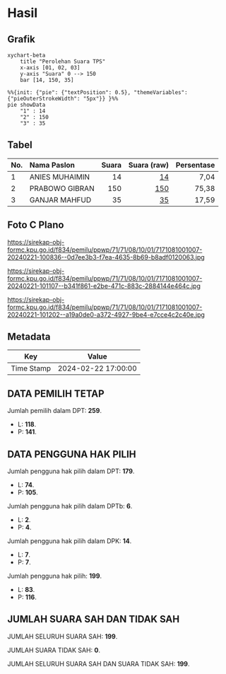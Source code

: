 # Hasil

## Grafik

```mermaid
xychart-beta
    title "Perolehan Suara TPS"
    x-axis [01, 02, 03]
    y-axis "Suara" 0 --> 150
    bar [14, 150, 35]
```

```mermaid
%%{init: {"pie": {"textPosition": 0.5}, "themeVariables": {"pieOuterStrokeWidth": "5px"}} }%%
pie showData
    "1" : 14
    "2" : 150
    "3" : 35
```

## Tabel

| No. | Nama Paslon    | Suara | Suara (raw) | Persentase |
|:--- |:-------------- | -----:| -----------:| ----------:|
| 1   | ANIES MUHAIMIN | 14    | [14][p-1]   | 7,04       |
| 2   | PRABOWO GIBRAN | 150   | [150][p-2]  | 75,38      |
| 3   | GANJAR MAHFUD  | 35    | [35][p-3]   | 17,59      |


[p-1]: https://github.com/gigit-pemilu/pemilu-2024-71-sulawesi-utara/blob/main/pilpres/hitung-suara/sub/71-sulawesi-utara/sub/71-kota-manado/sub/08-mapanget/sub/1001-paniki-bawah/sub/007-tps/sub/paslon-1.txt
[p-2]: https://github.com/gigit-pemilu/pemilu-2024-71-sulawesi-utara/blob/main/pilpres/hitung-suara/sub/71-sulawesi-utara/sub/71-kota-manado/sub/08-mapanget/sub/1001-paniki-bawah/sub/007-tps/sub/paslon-2.txt
[p-3]: https://github.com/gigit-pemilu/pemilu-2024-71-sulawesi-utara/blob/main/pilpres/hitung-suara/sub/71-sulawesi-utara/sub/71-kota-manado/sub/08-mapanget/sub/1001-paniki-bawah/sub/007-tps/sub/paslon-3.txt

## Foto C Plano

https://sirekap-obj-formc.kpu.go.id/f834/pemilu/ppwp/71/71/08/10/01/7171081001007-20240221-100836--0d7ee3b3-f7ea-4635-8b69-b8adf0120063.jpg

https://sirekap-obj-formc.kpu.go.id/f834/pemilu/ppwp/71/71/08/10/01/7171081001007-20240221-101107--b341f861-e2be-471c-883c-2884144e464c.jpg

https://sirekap-obj-formc.kpu.go.id/f834/pemilu/ppwp/71/71/08/10/01/7171081001007-20240221-101202--a19a0de0-a372-4927-9be4-e7cce4c2c40e.jpg


## Metadata

| Key        | Value               |
| ---------- | ------------------- |
| Time Stamp | 2024-02-22 17:00:00 |


## DATA PEMILIH TETAP

Jumlah pemilih dalam DPT: **259**.
 * L: **118**.
 * P: **141**.

## DATA PENGGUNA HAK PILIH

Jumlah pengguna hak pilih dalam DPT: **179**.
 * L: **74**.
 * P: **105**.

Jumlah pengguna hak pilih dalam DPTb: **6**.
 * L: **2**.
 * P: **4**.

Jumlah pengguna hak pilih dalam DPK: **14**.
 * L: **7**.
 * P: **7**.

Jumlah pengguna hak pilih: **199**.
 * L: **83**.
 * P: **116**.

## JUMLAH SUARA SAH DAN TIDAK SAH

JUMLAH SELURUH SUARA SAH: **199**.

JUMLAH SUARA TIDAK SAH: **0**.

JUMLAH SELURUH SUARA SAH DAN SUARA TIDAK SAH: **199**.


